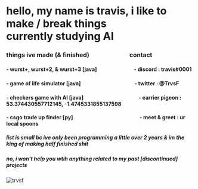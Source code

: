 <h1>
hello, my name is travis, i like to make / break things<br>
currently studying AI
</h1>
<h3>things ive made (& finished)⠀⠀⠀⠀⠀⠀⠀⠀⠀contact</h3>
<h4>- wurst+, wurst+2, & wurst+3 [java]⠀⠀⠀⠀        ⠀⠀⠀⠀- discord : travis#0001</h4>
<h4>- game of life simulator [java]⠀⠀⠀⠀⠀⠀⠀⠀⠀  　  ⠀⠀     - twitter : @TrvsF</h4>
<h4>- checkers game with AI [java]⠀⠀⠀⠀⠀⠀⠀⠀⠀⠀⠀⠀  ⠀⠀- carrier pigeon : 53.374430557712145, -1.4745331855137598 </h4>
<h4>- csgo trade up finder [py]⠀⠀⠀⠀⠀⠀⠀⠀⠀⠀⠀⠀⠀⠀⠀⠀  ⠀- meet & greet : ur local spoons</h4>
<h5>list is small bc ive only been programming a little over 2 years & im the king of making half finished shit</h5>
<h5>no, i won't help you wtih anything related to my past [discontinued] projects</h5>

<p> <img src="https://komarev.com/ghpvc/?username=trvsf&color=8E64D0" alt="trvsf" /> </p>
